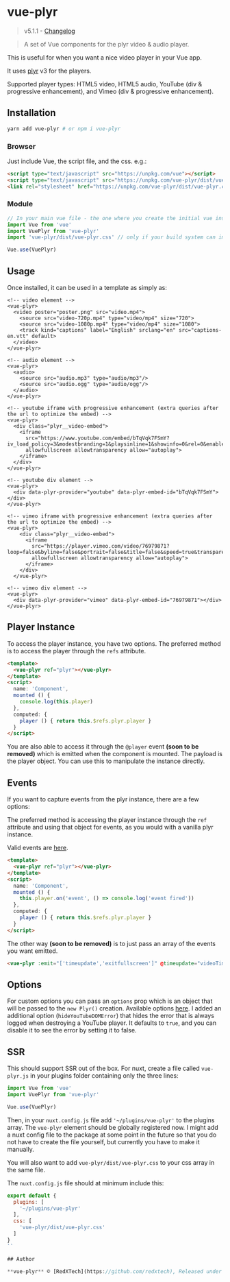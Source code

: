 # vue-plyr
>v5.1.1 - [Changelog](https://github.com/redxtech/vue-plyr/blob/master/changelog.md)

>A set of Vue components for the plyr video & audio player.

This is useful for when you want a nice video player in your Vue app.

It uses [plyr](https://plyr.io) v3 for the players.

Supported player types: HTML5 video, HTML5 audio, YouTube (div & progressive
enhancement), and Vimeo (div & progressive enhancement).

## Installation

```bash
yarn add vue-plyr # or npm i vue-plyr
```

### Browser

Just include Vue, the script file, and the css. e.g.:

```html
<script type="text/javascript" src="https://unpkg.com/vue"></script>
<script type="text/javascript" src="https://unpkg.com/vue-plyr/dist/vue-plyr.js"></script>
<link rel="stylesheet" href="https://unpkg.com/vue-plyr/dist/vue-plyr.css">
```
### Module

```js
// In your main vue file - the one where you create the initial vue instance.
import Vue from 'vue'
import VuePlyr from 'vue-plyr'
import 'vue-plyr/dist/vue-plyr.css' // only if your build system can import css, otherwise import it wherever you would import your css.

Vue.use(VuePlyr)
```

## Usage

Once installed, it can be used in a template as simply as:

```vue
<!-- video element -->
<vue-plyr>
  <video poster="poster.png" src="video.mp4">
    <source src="video-720p.mp4" type="video/mp4" size="720">
    <source src="video-1080p.mp4" type="video/mp4" size="1080">
    <track kind="captions" label="English" srclang="en" src="captions-en.vtt" default>
  </video>
</vue-plyr>

<!-- audio element -->
<vue-plyr>
  <audio>
    <source src="audio.mp3" type="audio/mp3"/>
    <source src="audio.ogg" type="audio/ogg"/>
  </audio>
</vue-plyr>

<!-- youtube iframe with progressive enhancement (extra queries after the url to optimize the embed) -->
<vue-plyr>
  <div class="plyr__video-embed">
    <iframe
      src="https://www.youtube.com/embed/bTqVqk7FSmY?iv_load_policy=3&modestbranding=1&playsinline=1&showinfo=0&rel=0&enablejsapi=1"
      allowfullscreen allowtransparency allow="autoplay">
    </iframe>
  </div>
</vue-plyr>

<!-- youtube div element -->
<vue-plyr>
  <div data-plyr-provider="youtube" data-plyr-embed-id="bTqVqk7FSmY"></div>
</vue-plyr>

<!-- vimeo iframe with progressive enhancement (extra queries after the url to optimize the embed) -->
<vue-plyr>
    <div class="plyr__video-embed">
      <iframe
        src="https://player.vimeo.com/video/76979871?loop=false&byline=false&portrait=false&title=false&speed=true&transparent=0&gesture=media"
        allowfullscreen allowtransparency allow="autoplay">
      </iframe>
    </div>
  </vue-plyr>

<!-- vimeo div element -->
<vue-plyr>
  <div data-plyr-provider="vimeo" data-plyr-embed-id="76979871"></div>
</vue-plyr>
```

## Player Instance

To access the player instance, you have two options. The preferred
method is to access the player through the `refs` attribute.

```html
<template>
  <vue-plyr ref="plyr"></vue-plyr>
</template>
<script>
  name: 'Component',
  mounted () {
    console.log(this.player)
  },
  computed: {
    player () { return this.$refs.plyr.player }
  }
</script>
```

You are also able to access it through the `@player` event **(soon to be
removed)** which is emitted when the component is mounted. The payload
is the player object. You can use this to manipulate the instance
directly.

## Events

If you want to capture events from the plyr instance, there are a few
options:

The preferred method is accessing the player instance through the `ref`
attribute and using that object for events, as you would with a vanilla
plyr instance.

Valid events are [here](https://github.com/sampotts/plyr#events).

```html
<template>
  <vue-plyr ref="plyr"></vue-plyr>
</template>
<script>
  name: 'Component',
  mounted () {
    this.player.on('event', () => console.log('event fired'))
  },
  computed: {
    player () { return this.$refs.plyr.player }
  }
</script>
```

The other way **(soon to be removed)** is to just pass an array of the
events you want emitted.

```html
<vue-plyr :emit="['timeupdate','exitfullscreen']" @timeupdate="videoTimeUpdated" @exitfullscreen="exitedFullScreen">
```

## Options

For custom options you can pass an `options` prop which is an object
that will be passed to the `new Plyr()` creation. Available options
[here](https://github.com/sampotts/plyr#options). I added an additional
option (`hideYouTubeDOMError`) that hides the error that is always
logged when destroying a YouTube player. It defaults to `true`, and you
can disable it to see the error by setting it to false.

## SSR

This should support SSR out of the box. For nuxt, create a file called `vue-plyr.js` in your plugins folder containing
only the three lines:
```js
import Vue from 'vue'
import VuePlyr from 'vue-plyr'

Vue.use(VuePlyr)
```

Then, in your `nuxt.config.js` file add `'~/plugins/vue-plyr'` to the plugins array. The `vue-plyr` element should be globally registered now. I might add a nuxt config file to the package at some point in the future so that you do not have to create the file yourself, but currently you have to make it manually.

You will also want to add `vue-plyr/dist/vue-plyr.css` to your css array in the same file.

The `nuxt.config.js` file should at minimum include this:
```js
export default {
  plugins: [
    '~/plugins/vue-plyr'
  ],
  css: [
    'vue-plyr/dist/vue-plyr.css'
  ]
}
``

## Author

**vue-plyr** © [RedXTech](https://github.com/redxtech), Released under the [MIT](./LICENSE.md) License.
